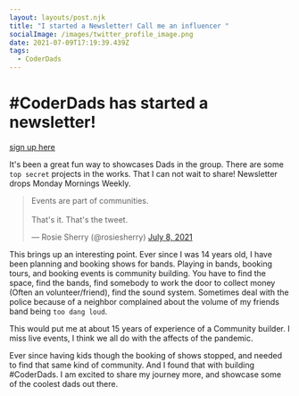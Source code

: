 ```yaml
---
layout: layouts/post.njk
title: "I started a Newsletter! Call me an influencer "
socialImage: /images/twitter_profile_image.png
date: 2021-07-09T17:19:39.439Z
tags:
  - CoderDads
---
```

# #CoderDads has started a newsletter! 

[sign up here](https://www.sendfox.com/coderdads)

It's been a great fun way to showcases Dads in the group. 
There are some `top secret` projects in the works. That I can not wait to share! Newsletter drops Monday Mornings Weekly. 

<blockquote class="twitter-tweet"><p lang="en" dir="ltr">Events are part of communities.<br><br>That&#39;s it. That&#39;s the tweet.</p>&mdash; Rosie Sherry (@rosiesherry) <a href="https://twitter.com/rosiesherry/status/1413135811361472521?ref_src=twsrc%5Etfw">July 8, 2021</a></blockquote> <script async src="https://platform.twitter.com/widgets.js" charset="utf-8"></script>

This brings up an interesting point. Ever since I was 14 years old, I have been planning and booking shows for bands. Playing in bands, booking tours, and booking events is community building. You have to find the space, find the bands, find somebody to work the door to collect money (Often an volunteer/friend), find the sound system. Sometimes deal with the police because of a neighbor complained about the volume of my friends band being `too dang loud`. 

This would put me at about 15 years of experience of a Community builder. I miss live events, I think we all do with the affects of the pandemic. 


Ever since having kids though the booking of shows stopped, and needed to find that same kind of community. And I found that with building #CoderDads. I am excited to share my journey more, and showcase some of the coolest dads out there. 

